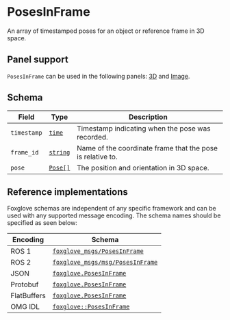 # PosesInFrame

An array of timestamped poses for an object or reference frame in 3D space.

## Panel support

<!--TODO: Link missing documentation when available-->

`PosesInFrame` can be used in the following panels: [3D](../panels/3d-panel.md) and [Image](../panels/image-panel.md).

## Schema

| Field       | Type                                   | Description                                                |
| ----------- | -------------------------------------- | ---------------------------------------------------------- |
| `timestamp` | [`time`](./built-in-types.md#time)     | Timestamp indicating when the pose was recorded.           |
| `frame_id`  | [`string`](./built-in-types.md#string) | Name of the coordinate frame that the pose is relative to. |
| `pose`      | [`Pose[]`](./pose.md)                  | The position and orientation in 3D space.                  |

## Reference implementations

Foxglove schemas are independent of any specific framework and can be used with any supported message encoding. The schema names should be specified as seen below:

| Encoding    | Schema                                                                                                                  |
| ----------- | ----------------------------------------------------------------------------------------------------------------------- |
| ROS 1       | [`foxglove_msgs/PosesInFrame`](https://github.com/foxglove/foxglove-sdk/blob/main/schemas/ros1/PosesInFrame.msg)        |
| ROS 2       | [`foxglove_msgs/msg/PosesInFrame`](https://github.com/foxglove/foxglove-sdk/blob/main/schemas/ros2/PosesInFrame.msg)    |
| JSON        | [`foxglove.PosesInFrame`](https://github.com/foxglove/foxglove-sdk/blob/main/schemas/jsonschema/PosesInFrame.json)      |
| Protobuf    | [`foxglove.PosesInFrame`](https://github.com/foxglove/foxglove-sdk/blob/main/schemas/proto/foxglove/PosesInFrame.proto) |
| FlatBuffers | [`foxglove.PosesInFrame`](https://github.com/foxglove/foxglove-sdk/blob/main/schemas/flatbuffer/PosesInFrame.fbs)       |
| OMG IDL     | [`foxglove::PosesInFrame`](https://github.com/foxglove/foxglove-sdk/blob/main/schemas/omgidl/foxglove/PosesInFrame.idl) |

